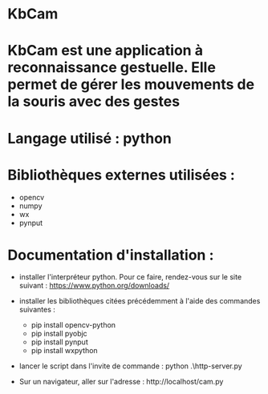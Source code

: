 # KbCam
# KbCam est une application à reconnaissance gestuelle. Elle permet de gérer les mouvements de la souris avec des gestes

# Langage utilisé : python 

# Bibliothèques externes utilisées :

- opencv
- numpy
- wx
- pynput

# Documentation d'installation :

- installer l'interpréteur python. Pour ce faire, rendez-vous sur le site suivant : https://www.python.org/downloads/
- installer les bibliothèques citées précédemment à l'aide des commandes suivantes : 
    * pip install opencv-python
    * pip install pyobjc
    * pip install pynput 
    * pip install wxpython

- lancer le script dans l'invite de commande : python .\http-server.py
- Sur un navigateur, aller sur l'adresse : http://localhost/cam.py


    
